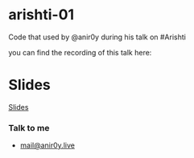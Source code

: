 # arishti-01
Code that used by @anir0y during his talk on #Arishti 

you can find the recording of this talk here: 


# Slides 

[Slides](https://1drv.ms/p/s!AjGfb2ZCIBDrrHcINBJY98d_0HQJ?e=Wjovl5 "Presentation")

### Talk to me 
  - mail@anir0y.live

